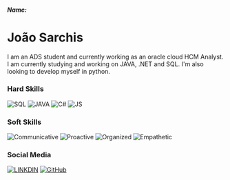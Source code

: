 ##### Name:

# João Sarchis
I am an ADS student and currently working as an oracle cloud HCM Analyst.
I am currently studying and working on JAVA, .NET and SQL.
I'm also looking to develop myself in python.

### Hard Skills
![SQL](https://img.shields.io/badge/SQL-white)
![JAVA](htts://img.shields.io/badge/JAVA-white)
![C#](https://img.shields.io/badge/C%23-239120?style=for-the-badge&logo=c-sharp&logoColor=white)
![JS](https://img.shields.io/badge/JavaScript-yellow)

### Soft Skills
![Communicative](https://img.shields.io/badge/Communicative-red)
![Proactive](https://img.shields.io/badge/Proactive-blue)
![Organized](https://img.shields.io/badge/Organized-red)
![Empathetic](https://img.shields.io/badge/Empathetic-blue)

### Social Media
[![LINKDIN](https://img.shields.io/badge/Linkdin-blue)](https://https://www.linkedin.com/in/joão-sarchis-10191122b/)
[![GitHub](https://img.shields.io/badge/GitHub-black)](https://github.com/jsarchis)

